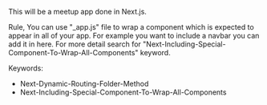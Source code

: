 This will be a meetup app done in Next.js.

Rule,
You can use "_app.js" file to wrap a component which is expected to appear in all of your app. For example you want to include a navbar you can add it in here. For more detail search for "Next-Including-Special-Component-To-Wrap-All-Components" keyword.

Keywords:
- Next-Dynamic-Routing-Folder-Method
- Next-Including-Special-Component-To-Wrap-All-Components